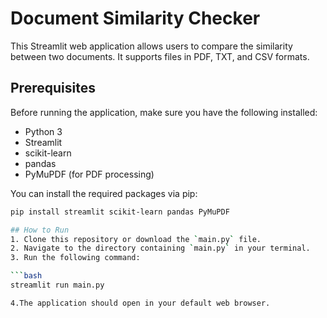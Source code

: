 # Document Similarity Checker

This Streamlit web application allows users to compare the similarity between two documents. It supports files in PDF, TXT, and CSV formats.

## Prerequisites

Before running the application, make sure you have the following installed:

- Python 3
- Streamlit
- scikit-learn
- pandas
- PyMuPDF (for PDF processing)

You can install the required packages via pip:

```bash
pip install streamlit scikit-learn pandas PyMuPDF

## How to Run
1. Clone this repository or download the `main.py` file.
2. Navigate to the directory containing `main.py` in your terminal.
3. Run the following command:

```bash
streamlit run main.py

4.The application should open in your default web browser.


